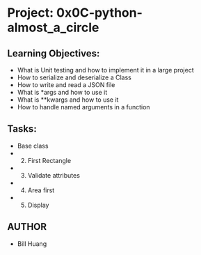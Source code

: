 # Project: 0x0C-python-almost_a_circle

## Learning Objectives:
+ What is Unit testing and how to implement it in a large project
+ How to serialize and deserialize a Class
+ How to write and read a JSON file
+ What is *args and how to use it
+ What is **kwargs and how to use it
+ How to handle named arguments in a function

## Tasks:
+ Base class
+ 2. First Rectangle
+ 3. Validate attributes
+ 4. Area first
+ 5. Display

## AUTHOR
+ Bill Huang
